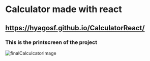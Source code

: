 # Calculator made with react 
## https://hyagosf.github.io/CalculatorReact/ <br>

### This is the printscreen of the project
![finalCalculcatorImage](https://user-images.githubusercontent.com/104770293/206881591-d6a7f317-b55c-4577-91a9-c0a40c98ff3b.JPG)
